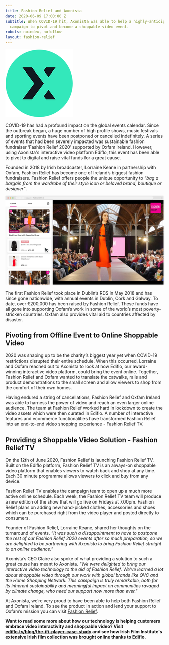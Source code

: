 ```yaml
---
title: Fashion Relief and Axonista
date: 2020-06-09 17:00:00 Z
subtitle: When COVID-19 hit, Axonista was able to help a highly-anticipated fundraising
  campaign to pivot and become a shoppable video event.
robots: noindex, nofollow
layout: fashion-relief
---
```


<img src="/assets/images/axonista-about.png" alt="Axonista logo" />

<p>COVID-19 has had a profound impact on the global events calendar. Since the outbreak began, a huge number of high profile shows, music festivals and sporting events have been postponed or cancelled indefinitely. A series of events that had been severely impacted was sustainable fashion fundraiser ‘Fashion Relief 2020’ supported by Oxfam Ireland. However, using Axonista's interactive video platform Ediflo, this event has been able to pivot to digital and raise vital funds for a great cause.</p>

<p>Founded in 2018 by Irish broadcaster, Lorraine Keane in partnership with Oxfam, Fashion Relief has become one of Ireland’s biggest fashion fundraisers. Fashion Relief offers people the unique opportunity to <em>“bag a bargain from the wardrobe of their style icon or beloved brand, boutique or designer"</em>.</p>

<img src="/assets/images/fashion-relief-product-shot.jpg" alt="Fashion Relief website screenshot" />

<p>The first Fashion Relief took place in Dublin’s RDS in May 2018 and has since gone nationwide, with annual events in Dublin, Cork and Galway. To date, over €200,000 has been raised by Fashion Relief. These funds have all gone into supporting Oxfam’s work in some of the world’s most poverty-stricken countries. Oxfam also provides vital aid to countries affected by disaster.</p>

<h2>Pivoting from Offline Event to Online Shoppable Video</h2>

<p>2020 was shaping up to be the charity’s biggest year yet when COVID-19 restrictions disrupted their entire schedule. When this occurred, Lorraine and Oxfam reached out to Axonista to look at how Ediflo, our award-winning interactive video platform, could bring the event online. Together, Fashion Relief and Oxfam wanted to translate the catwalks, rails and product demonstrations to the small screen and allow viewers to shop from the comfort of their own homes.</p>

<p>Having endured a string of cancellations, Fashion Relief and Oxfam Ireland was able to harness the power of video and reach an even larger online audience. The team at Fashion Relief worked hard in lockdown to create the video assets which were then curated in Ediflo. A number of interactive features and ecommerce functionalities have transformed Fashion Relief into an end-to-end video shopping experience - Fashion Relief TV.</p>

<h2>Providing a Shoppable Video Solution - Fashion Relief TV</h2>

<p>On the 12th of June 2020, Fashion Relief is launching Fashion Relief TV. Built on the Ediflo platform, Fashion Relief TV is an always-on shoppable video platform that enables viewers to watch back and shop at any time. Each 30 minute programme allows viewers to click and buy from any device.</p>

<p>Fashion Relief TV enables the campaign team to open up a much more active online schedule. Each week, the Fashion Relief TV team will produce a new edition of the show that will go live on Fridays at 7.00pm. Fashion Relief plans on adding new hand-picked clothes, accessories and shoes which can be purchased right from the video player and posted directly to consumers.</p>

<p>Founder of Fashion Relief, Lorraine Keane, shared her thoughts on the turnaround of events. <em>“It was such a disappointment to have to postpone the rest of our Fashion Relief 2020 events after so much preparation, so we are delighted to be partnering with Axonista to bring Fashion Relief straight to an online audience.”</em></p>

<p>Axonista’s CEO Claire also spoke of what providing a solution to such a great cause has meant to Axonista. <em>"We were delighted to bring our interactive video technology to the aid of Fashion Relief. We’ve learned a lot about shoppable video through our work with global brands like QVC and the Home Shopping Network. This campaign is truly remarkable, both for its inherent sustainability and meaningful impact on communities ravaged by climate change, who need our support now more than ever."</em></p>

<p>At Axonista, we’re very proud to have been able to help both Fashion Relief and Oxfam Ireland. To see the product in action and lend your support to Oxfam’s mission you can visit <a href="https://stories.oxfamireland.org/fashion-relief-tv/index.html" target="_blank" title="Fashion Relief website">Fashion Relief</a>.</p>

<p><strong>Want to read some more about how our technology is helping customers embrace video interactivity and shoppable video? Visit <a href="https://www.ediflo.tv/blog/the-ifi-player-case-study" title="IFI Player case study" target="_blank">ediflo.tv/blog/the-ifi-player-case-study</a> and see how Irish Film Institute's extensive Irish film collection was brought online thanks to Ediflo.</strong></p>